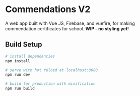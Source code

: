# Commendations V2

A web app built with Vue JS, Firebase, and vuefire, for making commendation certificates for school. **WIP - no styling yet!**

## Build Setup

``` bash
# install dependencies
npm install

# serve with hot reload at localhost:8080
npm run dev

# build for production with minification
npm run build
```